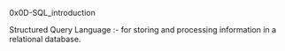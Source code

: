 0x0D-SQL_introduction

Structured Query Language :- for storing and processing information in a relational database.